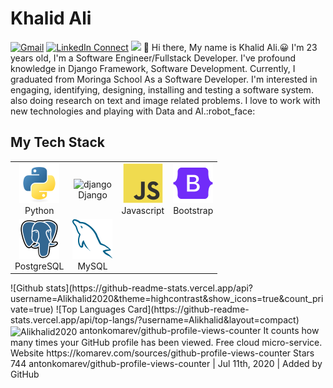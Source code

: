 # Khalid Ali
[![Gmail](https://img.shields.io/badge/%20-Send%20Mail-black?color=14171A&labelColor=ef5350&logo=gmail&logoColor=ffffff)](mailto:lanrakhaled@gmail.com)
[![LinkedIn Connect](https://img.shields.io/badge/%20-Connect-black?color=14171A&labelColor=212121&logo=linkedin&logoColor=ffffff)](https://www.linkedin.com/in/khalid-ali-4489581ba?lipi=urn%3Ali%3Apage%3Ad_flagship3_profile_view_base_contact_details%3B5f3dGO90Q9qbhKhcssNvig%3D%3D/)
<a href="https://github.com/antonkomarev/github-profile-views-counter"><img src="https://komarev.com/ghpvc/?username=EidAbdullahi"></a>
:wave: Hi there, My name is Khalid Ali.:grinning: I'm 23 years old, I'm a Software Engineer/Fullstack Developer.
I've profound knowledge in Django Framework, Software Development.
Currently, I graduated from Moringa School As a Software Developer.
I'm interested in engaging, identifying, designing, installing and testing a software system.
also doing research on text and image related problems.
I love to work with new technologies and playing with Data and AI.:robot_face:
<h2>My Tech Stack</h2>
<table>
  <tr>
    <td align="center">
      <img alt="python" height=64px src="https://raw.githubusercontent.com/devicons/devicon/master/icons/python/python-original.svg">
      <br>Python
    </td>
    <td align="center">
      <img alt="django" height=64px src="https://cdn.worldvectorlogo.com/logos/django.svg">
      <br>Django
    </td>
    <td align="center">
      <img alt="javascript" height=64px src="https://raw.githubusercontent.com/devicons/devicon/master/icons/javascript/javascript-original.svg">
      <br>Javascript
    </td>
    <td align="center">
      <img alt="bootstrap" height=64px src="https://raw.githubusercontent.com/devicons/devicon/master/icons/bootstrap/bootstrap-plain.svg">
      <br>Bootstrap
    </td>
  </tr>
  <tr>
    <td align="center">
      <img alt="postgresql" height=64px src="https://raw.githubusercontent.com/devicons/devicon/master/icons/postgresql/postgresql-original.svg">
      <br>PostgreSQL
    </td>
    <td align="center">
      <img alt="mysql" height=64px src="https://raw.githubusercontent.com/devicons/devicon/master/icons/mysql/mysql-original.svg">
      <br>MySQL
    </td>
  </tr>
</table>
![Github stats](https://github-readme-stats.vercel.app/api?username=Alikhalid2020&theme=highcontrast&show_icons=true&count_private=true)
![Top Languages Card](https://github-readme-stats.vercel.app/api/top-langs/?username=Alikhalid&layout=compact)
<img style="width: 50%;" align="center" src="https://github-readme-streak-stats.herokuapp.com/?user=Alikhalid2020" alt="Alikhalid2020"/>
antonkomarev/github-profile-views-counter
It counts how many times your GitHub profile has been viewed. Free cloud micro-service.
Website
https://komarev.com/sources/github-profile-views-counter
Stars
744
<https://github.com/antonkomarev/github-profile-views-counter|antonkomarev/github-profile-views-counter>antonkomarev/github-profile-views-counter | Jul 11th, 2020 | Added by GitHub
